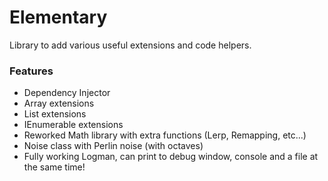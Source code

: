 # Elementary
Library to add various useful extensions and code helpers.
### Features
- Dependency Injector
- Array extensions
- List extensions
- IEnumerable extensions
- Reworked Math library with extra functions (Lerp, Remapping, etc...)
- Noise class with Perlin noise (with octaves)
- Fully working Logman, can print to debug window, console and a file at the same time!
